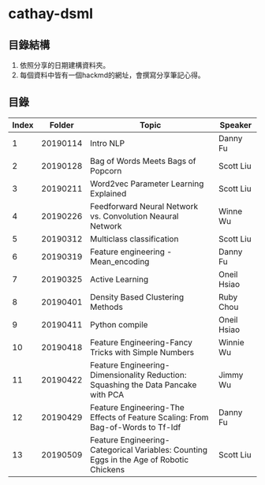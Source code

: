 # cathay-dsml
## 目錄結構
1. 依照分享的日期建構資料夾。
2. 每個資料中皆有一個hackmd的網址，會撰寫分享筆記心得。
## 目錄
| **Index** | **Folder** | **Topic** | **Speaker** |
|-----|------|-----|-----|
|1| 20190114 | Intro NLP | Danny Fu |
|2| 20190128 | Bag of Words Meets Bags of Popcorn | Scott Liu |
|3| 20190211 | Word2vec Parameter Learning Explained | Scott Liu |
|4| 20190226 | Feedforward Neural Network vs. Convolution Neaural Network | Winne Wu |
|5| 20190312 | Multiclass classification | Scott Liu |
|6| 20190319 | Feature engineering - Mean_encoding | Danny Fu |
|7| 20190325 | Active Learning | Oneil Hsiao|
|8| 20190401 | Density Based Clustering Methods | Ruby Chou|
|9| 20190411 | Python compile | Oneil Hsiao|
|10| 20190418 | Feature Engineering-Fancy Tricks with Simple Numbers | Winnie Wu
|11| 20190422 | Feature Engineering-Dimensionality Reduction: Squashing the Data Pancake with PCA | Jimmy Wu
|12| 20190429 | Feature Engineering-The Effects of Feature Scaling: From Bag-of-Words to Tf-Idf | Danny Fu
|13| 20190509 | Feature Engineering-Categorical Variables: Counting Eggs in the Age of Robotic Chickens | Scott Liu